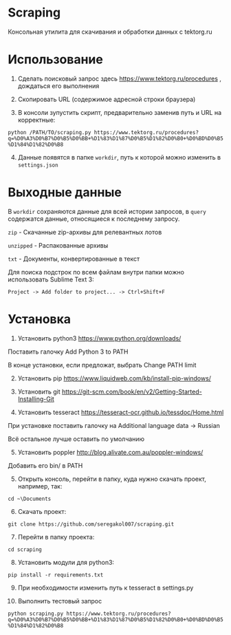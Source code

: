 # Scraping

Консольная утилита для скачивания и обработки данных с tektorg.ru

# Использование
1) Сделать поисковый запрос здесь https://www.tektorg.ru/procedures , дождаться его выполнения

2) Скопировать URL (содержимое адресной строки браузера)

3) В консоли зупустить скрипт, предварительно заменив путь и URL на корректные:

`python /PATH/TO/scraping.py https://www.tektorg.ru/procedures?q=%D0%A3%D0%B7%D0%B5%D0%BB+%D1%83%D1%87%D0%B5%D1%82%D0%B0+%D0%BD%D0%B5%D1%84%D1%82%D0%B8`

4) Данные появятся в папке `workdir`, путь к которой можно изменить в `settings.json`

# Выходные данные

В `workdir` сохраняются данные для всей истории запросов, в `query` содержатся данные, относящиеся к последнему запросу.

`zip` - Скачанные zip-архивы для релевантных лотов

`unzipped` - Распакованные архивы

`txt` - Документы, конвертированные в текст

Для поиска подстрок по всем файлам внутри папки можно использовать Sublime Text 3:

`Project -> Add folder to project... -> Ctrl+Shift+F`

# Установка
1) Установить python3 https://www.python.org/downloads/

Поставить галочку Add Python 3 to PATH

В конце установки, если предложат, выбрать Change PATH limit

2) Установить pip https://www.liquidweb.com/kb/install-pip-windows/

3) Установить git https://git-scm.com/book/en/v2/Getting-Started-Installing-Git

4) Установить tesseract https://tesseract-ocr.github.io/tessdoc/Home.html

При установке поставить галочку на Additional language data -> Russian

Всё остальное лучше оставить по умолчанию

5) Установить poppler http://blog.alivate.com.au/poppler-windows/

Добавить его bin/ в PATH

5) Открыть консоль, перейти в папку, куда нужно скачать проект, например, так:

`cd ~\Documents`

6) Скачать проект:

`git clone https://github.com/seregakol007/scraping.git`

7) Перейти в папку проекта:

`cd scraping`

8) Установить модули для python3:

`pip install -r requirements.txt`

9) При необходимости изменить путь к tesseract в settings.py

10) Выполнить тестовый запрос

`python scraping.py https://www.tektorg.ru/procedures?q=%D0%A3%D0%B7%D0%B5%D0%BB+%D1%83%D1%87%D0%B5%D1%82%D0%B0+%D0%BD%D0%B5%D1%84%D1%82%D0%B8 `
